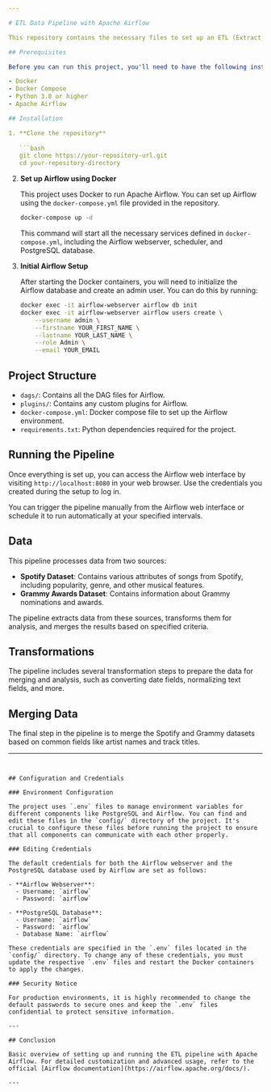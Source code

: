 ```yaml
---

# ETL Data Pipeline with Apache Airflow

This repository contains the necessary files to set up an ETL (Extract, Transform, Load) pipeline using Apache Airflow, Docker, and Python. The pipeline is designed to process and merge data from Spotify's dataset and Grammy Awards dataset.

## Prerequisites

Before you can run this project, you'll need to have the following installed:

- Docker
- Docker Compose
- Python 3.8 or higher
- Apache Airflow

## Installation

1. **Clone the repository**
   
   ```bash
   git clone https://your-repository-url.git
   cd your-repository-directory
   ```

2. **Set up Airflow using Docker**

   This project uses Docker to run Apache Airflow. You can set up Airflow using the `docker-compose.yml` file provided in the repository.

   ```bash
   docker-compose up -d
   ```

   This command will start all the necessary services defined in `docker-compose.yml`, including the Airflow webserver, scheduler, and PostgreSQL database.

3. **Initial Airflow Setup**

   After starting the Docker containers, you will need to initialize the Airflow database and create an admin user. You can do this by running:

   ```bash
   docker exec -it airflow-webserver airflow db init
   docker exec -it airflow-webserver airflow users create \
       --username admin \
       --firstname YOUR_FIRST_NAME \
       --lastname YOUR_LAST_NAME \
       --role Admin \
       --email YOUR_EMAIL
   ```

## Project Structure

- `dags/`: Contains all the DAG files for Airflow.
- `plugins/`: Contains any custom plugins for Airflow.
- `docker-compose.yml`: Docker compose file to set up the Airflow environment.
- `requirements.txt`: Python dependencies required for the project.

## Running the Pipeline

Once everything is set up, you can access the Airflow web interface by visiting `http://localhost:8080` in your web browser. Use the credentials you created during the setup to log in.

You can trigger the pipeline manually from the Airflow web interface or schedule it to run automatically at your specified intervals.

## Data

This pipeline processes data from two sources:

- **Spotify Dataset**: Contains various attributes of songs from Spotify, including popularity, genre, and other musical features.
- **Grammy Awards Dataset**: Contains information about Grammy nominations and awards.

The pipeline extracts data from these sources, transforms them for analysis, and merges the results based on specified criteria.

## Transformations

The pipeline includes several transformation steps to prepare the data for merging and analysis, such as converting date fields, normalizing text fields, and more.

## Merging Data

The final step in the pipeline is to merge the Spotify and Grammy datasets based on common fields like artist names and track titles.

---
```


## Configuration and Credentials

### Environment Configuration

The project uses `.env` files to manage environment variables for different components like PostgreSQL and Airflow. You can find and edit these files in the `config/` directory of the project. It's crucial to configure these files before running the project to ensure that all components can communicate with each other properly.

### Editing Credentials

The default credentials for both the Airflow webserver and the PostgreSQL database used by Airflow are set as follows:

- **Airflow Webserver**:
  - Username: `airflow`
  - Password: `airflow`

- **PostgreSQL Database**:
  - Username: `airflow`
  - Password: `airflow`
  - Database Name: `airflow`

These credentials are specified in the `.env` files located in the `config/` directory. To change any of these credentials, you must update the respective `.env` files and restart the Docker containers to apply the changes.

### Security Notice

For production environments, it is highly recommended to change the default passwords to secure ones and keep the `.env` files confidential to protect sensitive information.

---

## Conclusion

Basic overview of setting up and running the ETL pipeline with Apache Airflow. For detailed customization and advanced usage, refer to the official [Airflow documentation](https://airflow.apache.org/docs/).

---

